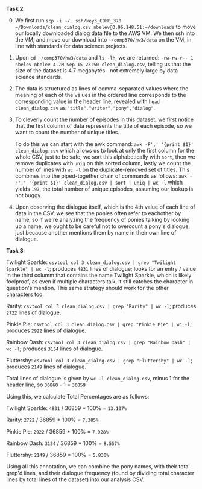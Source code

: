 **Task 2**:

0) We first run `scp -i ~/. ssh/key3_COMP_370 ~/Downloads/clean_dialog.csv nbelev@3.96.148.51:~/downloads` to move our locally downloaded dialog data file to the AWS VM.  We then ssh into the VM, and move our download into `~/comp370/hw3/data` on the VM, in line with standards for data science projects.

1) Upon `cd ~/comp370/hw3/data` and `ls -lh`, we are returned:
`-rw-rw-r-- 1 nbelev nbelev 4.7M Sep 15 23:50 clean_dialog.csv`, telling us that the size of the dataset is 4.7 megabytes--not extremely large by data science standards.

2) The data is structured as lines of comma-separated values where the meaning of each of the values in the ordered line corresponds to the corresponding value in the header line, revealed with `head clean_dialog.csv` as `"title","writer","pony","dialog"`.

3) To cleverly count the number of episodes in this dataset, we first notice that the first column of data represents the title of each episode, so we want to count the number of unique titles.

    To do this we can start with the awk command: `awk -F',' '{print $1}' clean_dialog.csv` which allows us to look at only the first column for the whole CSV, just to be safe, we sort this alphabetically with `sort`, then we remove duplicates with `uniq` on this sorted column, lastly we count the number of lines with `wc -l` on the duplicate-removed set of titles.  This combines into the piped-together chain of commands as follows: `awk -F',' '{print $1}' clean_dialog.csv | sort | uniq | wc -l` which yields `197`, the total number of unique episodes, assuming our lookup is not buggy.

4) Upon observing the dialogue itself, which is the 4th value of each line of data in the CSV, we see that the ponies often refer to eachother by name, so if we're analyzing the frequency of ponies talking by looking up a name, we ought to be careful not to overcount a pony's dialogue, just because another mentions them by name in their own line of dialogue.

**Task 3**:

Twilight Sparkle: `csvtool col 3 clean_dialog.csv | grep "Twilight Sparkle" | wc -l`; produces `4831` lines of dialogue; looks for an entry / value in the third columm that contains the name Twilight Sparkle, which is likely foolproof, as even if multiple characters talk, it still catches the character in question's mention.  This same strategy should work for the other characters too.

Rarity: `csvtool col 3 clean_dialog.csv | grep "Rarity" | wc -l`; produces `2722` lines of dialogue.

Pinkie Pie: `csvtool col 3 clean_dialog.csv | grep "Pinkie Pie" | wc -l`; produces `2922` lines of dialogue.

Rainbow Dash: `csvtool col 3 clean_dialog.csv | grep "Rainbow Dash" | wc -l`; produces `3154` lines of dialogue.

Fluttershy: `csvtool col 3 clean_dialog.csv | grep "Fluttershy" | wc -l`; produces `2149` lines of dialogue.

Total lines of dialogue is given by `wc -l clean_dialog.csv`, minus 1 for the header line, so `36860` - 1 = `36859`

Using this, we calculate Total Percentages are as follows:

Twilight Sparkle: `4831` / 36859 * 100% = `13.107%`

Rarity: `2722` / 36859 * 100% = `7.385%`

Pinkie Pie: `2922` / 36859 * 100% = `7.928%`

Rainbow Dash: `3154` / 36859 * 100% = `8.557%`

Fluttershy: `2149` / 36859 * 100% = `5.830%`

Using all this annotation, we can combine the pony names, with their total grep'd lines, and their dialogue frequency (found by dividing total character lines by total lines of the dataset) into our analysis CSV.